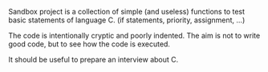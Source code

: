 Sandbox project is a collection of simple (and useless) functions to test basic statements of language C.
(if statements, priority, assignment, ...)

The code is intentionally cryptic and poorly indented.
The aim is not to write good code, but to see how the code is executed.


It should be useful to prepare an interview about C.
